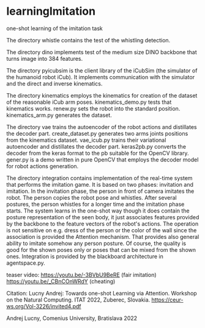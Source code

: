 # learningImitation
one-shot learning of the imitation task

The directory whistle contains the test of the whistling detection. 

The directory dino implements test of the medium size DINO backbone that turns image into 384 features.

The directory pyicubsim is the client library of the iCubSim (the simulator of the humanoid robot iCub).
It implements communication with the simulator and the direct and inverse kinematics.

The directory kinematics employs the kinematics for creation of the dataset of the reasonable iCub arm poses.
kinematics_demo.py tests that kinematics works. renew.py sets the robot into the standard position.
kinematics_arm.py generates the dataset.

The directory vae trains the autoencoder of the robot actions and distillates the decoder part.
create_dataset.py generates two arms joints positions from the kinematics dataset.
vae_icub.py trains their variational autoencoder and distillates the decoder part.
keras2pb.py converts the decoder from the keras format to the pb suitable for the OpenCV library.
gener.py is a demo written in pure OpenCV that employs the decoder model for robot actions generation.

The directory integration contains implementation of the real-time system that performs the imitation game.
It is based on two phases: invitation and imitation. In the invitation phase, the person in front of camera imitates the robot.
The person copies the robot pose and whistles. After several postures, 
the person whistles for a longer time and the imitation phase starts.
The system learns in the one-shot way though it does contain the posture representation of the seen body, it just associates features provided by the backbone to the feature vectors of the robot's actions.
The operation is not sensitive on e.g. dress of the person or the color of the wall since the association is provided the Attention mechanism. 
That provides also general ability to imitate somehow any person posture. Of course, the quality is good for the shown poses only or poses that can be mixed from the shown ones.
Integration is provided by the blackboard architecture in agentspace.py.

teaser video: https://youtu.be/-3BVbU9BeRE (fair imitation) https://youtu.be/_CBnCOnWRdY (cheating)

Citation: Lucny Andrej: Towards one-shot Learning via Attention. Workshop on the Natural Computing. ITAT 2022, Zuberec, Slovakia.
https://ceur-ws.org/Vol-3226/invited4.pdf

Andrej Lucny, Comenius University, Bratislava 2022
